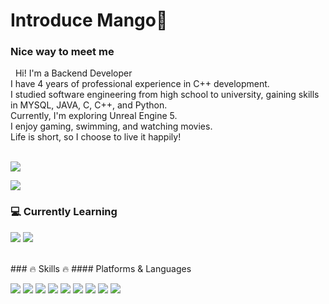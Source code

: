 
# Introduce Mango👋
### Nice way to meet me

<p>
&nbsp; Hi! I'm a Backend Developer<br/>
I have 4 years of professional experience in C++ development.<br/>   
I studied software engineering from high school to university, gaining skills in MYSQL, JAVA, C, C++, and Python.<br/>
Currently, I'm exploring Unreal Engine 5.<br/>
I enjoy gaming, swimming, and watching movies.<br/>
Life is short, so I choose to live it happily! <br/><br/>
</p>

<p>
  <!--
  <a href="https://studying-mango.tistory.com/" target="_blank"><img src="https://img.shields.io/badge/Tech_Blog-DD0B78?style=flat&logo=GitHub%20Sponsors&logoColor=white"/></a>
  <a href="https://instagram.com/_mango__tango_" target="_blank"><img src="https://img.shields.io/badge/mango-E4405F?style=flat&logo=instagram&logoColor=white"/></a>
  -->

  
  <a href="#" target="_blank"><img src="https://img.shields.io/badge/Notion-b4f5bd?style=flat&logo=Notion&logoColor=black"/></a>

  <a href="mailto:gomyungjin0302@gmail.com" target="_blank"><img src="https://img.shields.io/badge/gomyungjin0302@gmail.com-blue?style=flat&logo=Gmail&logoColor=white"/></a>
</p>

### 💻 Currently Learning
<p>
    <img src="https://img.shields.io/badge/C++-00599C?style=flat&logo=C&logoColor=white"/>
    <img src="https://img.shields.io/badge/Unreal_Engine-5.3.2-blue"/>
  
</p>
<br>
### 🔥 Skills 🔥
#### Platforms & Languages
<p>
  <img src="https://img.shields.io/badge/PYTHON-3776AB?style=flat&logo=python&logoColor=white"/>
  <img src="https://img.shields.io/badge/JAVA-FF7800?style=flat&logo=CoffeeScript&logoColor=white"/>
  <img src="https://img.shields.io/badge/C-A8B9CC?style=flat&logo=C&logoColor=white"/>
  <img src="https://img.shields.io/badge/C++-00599C?style=flat&logo=C&logoColor=white"/>
  <img src="https://img.shields.io/badge/Android-3DDC84?style=flat&logo=Android&logoColor=white"/>
  <img src="https://img.shields.io/badge/MySQL-f1d8d9?style=flat&logo=MySQL&logoColor=4479A1"/>
  <img src="https://img.shields.io/badge/HTML5-E34F26?style=flat&logo=html5&logoColor=white"/>
  <img src="https://img.shields.io/badge/CSS3-F43059?style=flat&logo=css3&logoColor=white"/>
  <img src="https://img.shields.io/badge/github-181717?style=flat&logo=github&logoColor=white">
</p>


<!-- Not Yet-->
<!--
  <img src="https://img.shields.io/badge/Swift-FA7343?style=flat&logo=Swift&logoColor=white"/> 	
  <img src="https://img.shields.io/badge/Node.js-c2c5c5?style=flat&logo=Node.js&logoColor=339933"/>
  <img src="https://img.shields.io/badge/Bootstrap-yellow?style=flat&logo=Bootstrap&logoColor=7952B3"/>
  <img src="https://img.shields.io/badge/JavaScript-gray?style=flat&logo=JavaScript&logoColor=F7DF1E"/>

  <img src="https://img.shields.io/badge/TypeScript-3178C6?style=flat&logo=TypeScript&logoColor=white"/>
  <img src="https://img.shields.io/badge/Redux-pink?style=flat&logo=Redux&logoColor=764ABC"/>

  <img src="https://img.shields.io/badge/Scss-green?style=flat&logo=Sass&logoColor=CC6699"/>
  <img src="https://img.shields.io/badge/Node.js-c2c5c5?style=flat&logo=Node.js&logoColor=339933"/>
  <img src="https://img.shields.io/badge/Bootstrap-yellow?style=flat&logo=Bootstrap&logoColor=7952B3"/>

  <img src="https://img.shields.io/badge/Bitbucket-white?style=flat&logo=Bitbucket&logoColor=0052CC"/>
  <img src="https://img.shields.io/badge/Confluence-gray?style=flat&logo=Confluence&logoColor=172B4D"/>
  <img src="https://img.shields.io/badge/Jira-green?style=flat&logo=Jira&logoColor=0052CC"/>
  <img src="https://img.shields.io/badge/iOS-000000?style=flat&logo=iOS&logoColor=white"/>
  <img src="https://img.shields.io/badge/Flutter-02569B?style=flat&logo=Flutter&logoColor=white"/> 
  <img src="https://img.shields.io/badge/Swift-FA7343?style=flat&logo=Swift&logoColor=white"/>
-->


